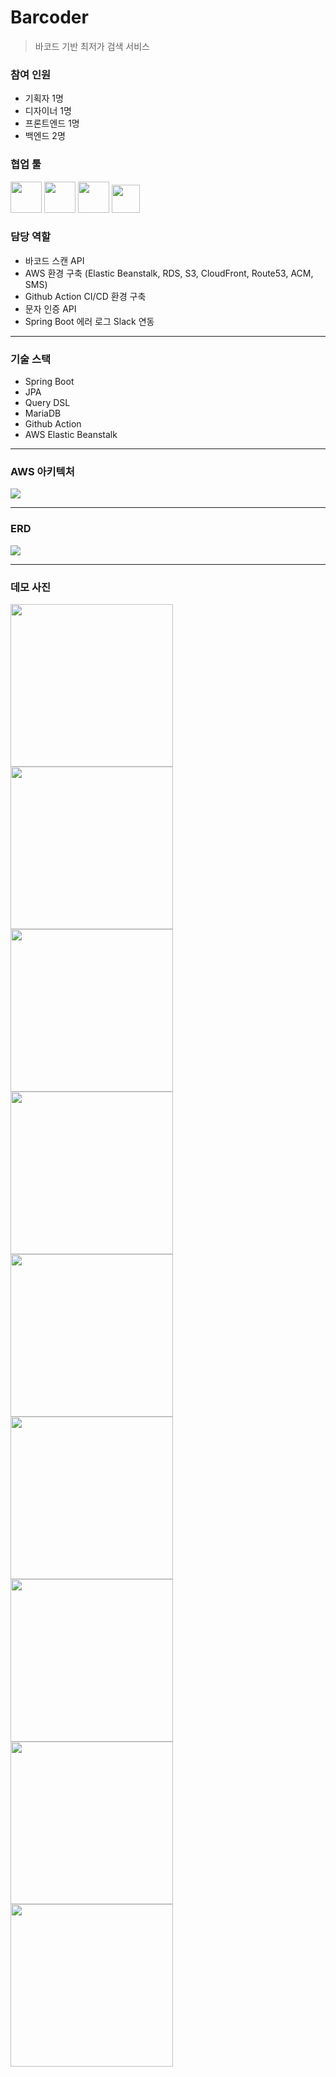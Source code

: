 # Barcoder
> 바코드 기반 최저가 검색 서비스

### 참여 인원
* 기획자 1명
* 디자이너 1명
* 프론트엔드 1명
* 백엔드 2명

### 협업 툴
<img src="https://github.com/jji3379/barcoder/assets/60234579/17831f92-2cc9-4995-be8f-01e00811eda9" height="50px">
<img src="https://github.com/jji3379/barcoder/assets/60234579/3f2bbf13-6cfe-47b4-9682-96281a59c7f2" height="50px">
<img src="https://github.com/jji3379/barcoder/assets/60234579/5e708892-39fd-4b44-997d-9056ff871c11" height="50px">
<img src="https://github.com/jji3379/barcoder/assets/60234579/7ac0e944-165b-4a42-a290-cdf26aef7a24" height="45px">

### 담당 역할
* 바코드 스캔 API
* AWS 환경 구축 (Elastic Beanstalk, RDS, S3, CloudFront, Route53, ACM, SMS)
* Github Action CI/CD 환경 구축
* 문자 인증 API
* Spring Boot 에러 로그 Slack 연동

---
### 기술 스택
* Spring Boot
* JPA
* Query DSL
* MariaDB
* Github Action
* AWS Elastic Beanstalk

---
### AWS 아키텍처
<img src="https://github.com/jji3379/barcoder/assets/60234579/066b0911-994a-4f80-a874-7f6a96f5d150">

---
### ERD
<img src="https://github.com/jji3379/barcoder/assets/60234579/81f66241-bb14-4b2d-8614-521673bab474">

---
### 데모 사진
<img width="260" src="https://github.com/jji3379/barcoder/assets/60234579/12abe9e3-b995-40bc-bae8-4a88566e46ad">
<img width="260" src="https://github.com/jji3379/barcoder/assets/60234579/e9d8300e-6a48-4d24-adcc-24e13806e122">
<img width="260" src="https://github.com/jji3379/barcoder/assets/60234579/53ded304-ff2a-4913-9bf4-6bd26c25ed20">

<img width="260" src="https://github.com/jji3379/barcoder/assets/60234579/0d624d36-81dc-4900-beec-f530f839d458">
<img width="260" src="https://github.com/jji3379/barcoder/assets/60234579/6d761d53-10c1-4373-8b93-0bea96fbee35">
<img width="260" src="https://github.com/jji3379/barcoder/assets/60234579/941a9b22-1f54-42e1-a2f7-7c76f8cdc1a1">

<img width="260" src="https://github.com/jji3379/barcoder/assets/60234579/942450fb-1bbb-40d4-8707-263832004307">
<img width="260" src="https://github.com/jji3379/barcoder/assets/60234579/d942ec2d-7b16-46c6-88c1-76ec274a170a">
<img width="260" src="https://github.com/jji3379/barcoder/assets/60234579/62c21f16-493b-4684-80bb-b2996ffda25a">
